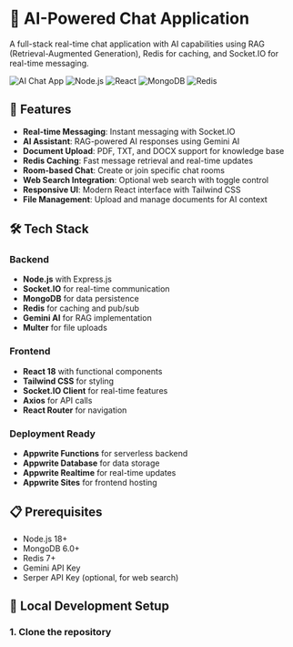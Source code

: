# 🤖 AI-Powered Chat Application

A full-stack real-time chat application with AI capabilities using RAG (Retrieval-Augmented Generation), Redis for caching, and Socket.IO for real-time messaging.

![AI Chat App](https://img.shields.io/badge/AI-Chat%20App-blue)
![Node.js](https://img.shields.io/badge/Node.js-18+-green)
![React](https://img.shields.io/badge/React-18+-blue)
![MongoDB](https://img.shields.io/badge/MongoDB-6.0+-green)
![Redis](https://img.shields.io/badge/Redis-7+-red)

## 🚀 Features

- **Real-time Messaging**: Instant messaging with Socket.IO
- **AI Assistant**: RAG-powered AI responses using Gemini AI
- **Document Upload**: PDF, TXT, and DOCX support for knowledge base
- **Redis Caching**: Fast message retrieval and real-time updates
- **Room-based Chat**: Create or join specific chat rooms
- **Web Search Integration**: Optional web search with toggle control
- **Responsive UI**: Modern React interface with Tailwind CSS
- **File Management**: Upload and manage documents for AI context

## 🛠 Tech Stack

### Backend
- **Node.js** with Express.js
- **Socket.IO** for real-time communication
- **MongoDB** for data persistence
- **Redis** for caching and pub/sub
- **Gemini AI** for RAG implementation
- **Multer** for file uploads

### Frontend
- **React 18** with functional components
- **Tailwind CSS** for styling
- **Socket.IO Client** for real-time features
- **Axios** for API calls
- **React Router** for navigation

### Deployment Ready
- **Appwrite Functions** for serverless backend
- **Appwrite Database** for data storage
- **Appwrite Realtime** for real-time updates
- **Appwrite Sites** for frontend hosting

## 📋 Prerequisites

- Node.js 18+
- MongoDB 6.0+
- Redis 7+
- Gemini API Key
- Serper API Key (optional, for web search)

## 🔧 Local Development Setup

### 1. Clone the repository
